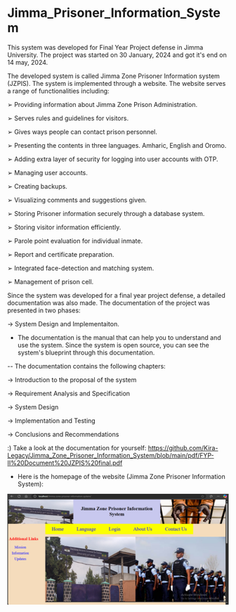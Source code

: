 # Jimma_Prisoner_Information_System
This system was developed for Final Year Project defense in Jimma University. The project was started on 30 January, 2024 and got it's end on 14 may, 2024.

The developed system is called Jimma Zone Prisoner Information system (JZPIS). The system 
is implemented through a website. The website serves a range of functionalities including:

➢ Providing information about Jimma Zone Prison Administration.

➢ Serves rules and guidelines for visitors.

➢ Gives ways people can contact prison personnel.

➢ Presenting the contents in three languages. Amharic, English and Oromo.

➢ Adding extra layer of security for logging into user accounts with OTP.

➢ Managing user accounts.

➢ Creating backups.

➢ Visualizing comments and suggestions given.

➢ Storing Prisoner information securely through a database system.

➢ Storing visitor information efficiently.

➢ Parole point evaluation for individual inmate.

➢ Report and certificate preparation.

➢ Integrated face-detection and matching system.

➢ Management of prison cell.

Since the system was developed for a final year project defense, a detailed documentation was also made. The documentation of the project was presented in two phases: 

-> System Design and Implementaiton. 

- The documentation is the manual that can help you to understand and use the system. Since the system is open source, you can see the system's blueprint through this documentation. 

-- The documentation contains the following chapters:

-> Introduction to the proposal of the system

-> Requirement Analysis and Specification

-> System Design

-> Implementation and Testing 

-> Conclusions and Recommendations

:) Take a look at the documentation for yourself: https://github.com/Kira-Legacy/Jimma_Zone_Prisoner_Information_System/blob/main/pdf/FYP-II%20Document%20JZPIS%20final.pdf

- Here is the homepage of the website (Jimma Zone Prisoner Information System):

![HTML Image](https://github.com/Kira-Legacy/Image_Repo/blob/main/JZPIS%20homepage.png)


